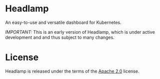 # Headlamp

An easy-to-use and versatile dashboard for Kubernetes.

*IMPORTANT:* This is an early version of Headlamp, which is under active development and and thus subject to many changes.

# License

Headlamp is released under the terms of the [Apache 2.0](./LICENSE) license.
